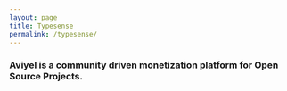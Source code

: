 ```yaml
---
layout: page
title: Typesense
permalink: /typesense/
---
```


### Aviyel is a community driven monetization platform for Open Source Projects.
